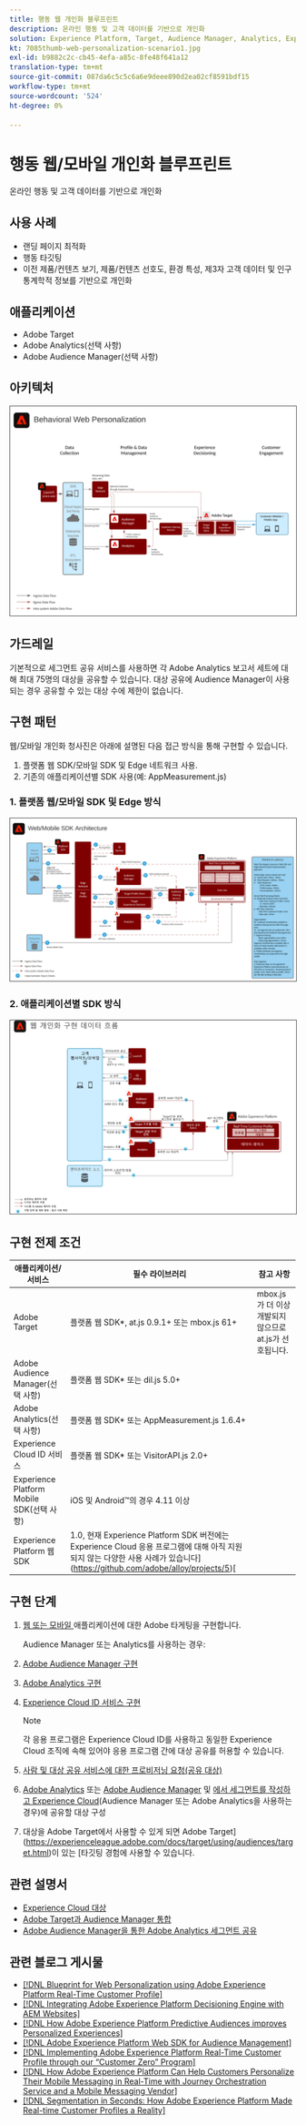 ```yaml
---
title: 행동 웹 개인화 블루프린트
description: 온라인 행동 및 고객 데이터를 기반으로 개인화
solution: Experience Platform, Target, Audience Manager, Analytics, Experience Cloud Services, Data Collection
kt: 7085thumb-web-personalization-scenario1.jpg
exl-id: b9882c2c-cb45-4efa-a85c-8fe48f641a12
translation-type: tm+mt
source-git-commit: 087da6c5c5c6a6e9deee890d2ea02cf8591bdf15
workflow-type: tm+mt
source-wordcount: '524'
ht-degree: 0%

---
```


# 행동 웹/모바일 개인화 블루프린트

온라인 행동 및 고객 데이터를 기반으로 개인화

## 사용 사례

* 랜딩 페이지 최적화
* 행동 타깃팅
* 이전 제품/컨텐츠 보기, 제품/컨텐츠 선호도, 환경 특성, 제3자 고객 데이터 및 인구 통계학적 정보를 기반으로 개인화

## 애플리케이션

* Adobe Target
* Adobe Analytics(선택 사항)
* Adobe Audience Manager(선택 사항)

## 아키텍처

<img src="assets/personalization.svg" alt="행동 웹 개인화 청사진을 위한 참조 아키텍처" style="border:1px solid #4a4a4a" />


## 가드레일

기본적으로 세그먼트 공유 서비스를 사용하면 각 Adobe Analytics 보고서 세트에 대해 최대 75명의 대상을 공유할 수 있습니다. 대상 공유에 Audience Manager이 사용되는 경우 공유할 수 있는 대상 수에 제한이 없습니다. 

## 구현 패턴

웹/모바일 개인화 청사진은 아래에 설명된 다음 접근 방식을 통해 구현할 수 있습니다.

1. 플랫폼 웹 SDK/모바일 SDK 및 Edge 네트워크 사용.
1. 기존의 애플리케이션별 SDK 사용(예: AppMeasurement.js)

### 1. 플랫폼 웹/모바일 SDK 및 Edge 방식

<img src="assets/websdkflow.svg" alt="플랫폼 웹 SDK/모바일 SDK 및 Edge 네트워크 접근 방식을 위한 참조 아키텍처" style="border:1px solid #4a4a4a" />

### 2. 애플리케이션별 SDK 방식

<img src="assets/appsdkflow.png" alt="애플리케이션별 SDK 접근 방식의 참조 아키텍처" style="border:1px solid #4a4a4a" />




## 구현 전제 조건

| 애플리케이션/서비스 | 필수 라이브러리 | 참고 사항 |
|---|---|---|
| Adobe Target | 플랫폼 웹 SDK*, at.js 0.9.1+ 또는 mbox.js 61+ | mbox.js가 더 이상 개발되지 않으므로 at.js가 선호됩니다. |
| Adobe Audience Manager(선택 사항) | 플랫폼 웹 SDK* 또는 dil.js 5.0+ |  |
| Adobe Analytics(선택 사항) | 플랫폼 웹 SDK* 또는 AppMeasurement.js 1.6.4+ |  |
| Experience Cloud ID 서비스 | 플랫폼 웹 SDK* 또는 VisitorAPI.js 2.0+ |  |
| Experience Platform Mobile SDK(선택 사항) | iOS 및 Android™의 경우 4.11 이상 |  |
| Experience Platform 웹 SDK | 1.0, 현재 Experience Platform SDK 버전에는 Experience Cloud 응용 프로그램에 대해 아직 지원되지 않는 다양한 사용 사례가 있습니다](https://github.com/adobe/alloy/projects/5)[ |  |

## 구현 단계

1. [웹 또는 모바일 ](https://experienceleague.adobe.com/docs/target/using/implement-target/implementing-target.html) 애플리케이션에 대한 Adobe 타게팅을 구현합니다.

   Audience Manager 또는 Analytics를 사용하는 경우:

1. [Adobe Audience Manager 구현](https://experienceleague.adobe.com/docs/audience-manager/user-guide/implementation-integration-guides/implement-audience-manager.html)
1. [Adobe Analytics 구현](https://experienceleague.adobe.com/docs/analytics/implementation/home.html)
1. [Experience Cloud ID 서비스 구현](https://experienceleague.adobe.com/docs/id-service/using/implementation/implementation-guides.html)

   >[!NOTE]
   >
   >각 응용 프로그램은 Experience Cloud ID를 사용하고 동일한 Experience Cloud 조직에 속해 있어야 응용 프로그램 간에 대상 공유를 허용할 수 있습니다.

1. [사람 및 대상 공유 서비스에 대한 프로비저닝 요청(공유 대상)](https://www.adobe.com/go/audiences)
1. [Adobe Analytics](https://experienceleague.adobe.com/docs/analytics/components/segmentation/segmentation-workflow/seg-build.html) 또는 [Adobe Audience Manager](https://experienceleague.adobe.com/docs/audience-manager/user-guide/features/segments/segment-builder.html) 및 [에서 세그먼트를 작성하고 Experience Cloud](https://experienceleague.adobe.com/docs/analytics/components/segmentation/segmentation-workflow/seg-publish.html)(Audience Manager 또는 Adobe Analytics을 사용하는 경우)에 공유할 대상 구성
1. 대상을 Adobe Target에서 사용할 수 있게 되면 Adobe Target](https://experienceleague.adobe.com/docs/target/using/audiences/target.html)이 있는 [타깃팅 경험에 사용할 수 있습니다.

## 관련 설명서

* [Experience Cloud 대상](https://experienceleague.adobe.com/docs/core-services/interface/audiences/audience-library.html)
* [Adobe Target과 Audience Manager 통합](https://experienceleague.adobe.com/docs/audience-manager/user-guide/implementation-integration-guides/integration-other-solutions/aam-target-integration.html)
* [Adobe Audience Manager을 통한 Adobe Analytics 세그먼트 공유](https://experienceleague.adobe.com/docs/analytics/components/segmentation/segmentation-workflow/seg-publish.html)


## 관련 블로그 게시물

* [[!DNL Blueprint for Web Personalization using Adobe Experience Platform Real-Time Customer Profile]](https://medium.com/adobetech/blueprint-for-web-personalization-using-adobe-experience-platform-real-time-customer-profile-fef2ce7a4b2f)
* [[!DNL Integrating Adobe Experience Platform Decisioning Engine with AEM Websites]](https://jaeness.medium.com/integrating-adobe-experience-platform-decisioning-engine-with-aem-websites-9c222acd12e2)
* [[!DNL How Adobe Experience Platform Predictive Audiences improves Personalized Experiences]](https://medium.com/adobetech/how-adobe-experience-platform-predictive-audiences-improves-personalized-experiences-1f75a60cb7a3)
* [[!DNL Adobe Experience Platform Web SDK for Audience Management]](https://medium.com/adobetech/adobe-experience-platform-web-sdk-for-audience-management-751fa6d063bc)
* [[!DNL Implementing Adobe Experience Platform Real-Time Customer Profile through our “Customer Zero” Program]](https://medium.com/adobetech/implementing-adobe-experience-platform-real-time-customer-profile-through-our-customer-zero-32e7cd952896)
* [[!DNL How Adobe Experience Platform Can Help Customers Personalize Their Mobile Messaging in Real-Time with Journey Orchestration Service and a Mobile Messaging Vendor]](https://medium.com/adobetech/how-adobe-experience-platform-helped-a-client-personalize-their-mobile-messaging-in-real-time-with-7d634aefa098)
* [[!DNL Segmentation in Seconds: How Adobe Experience Platform Made Real-time Customer Profiles a Reality]](https://medium.com/adobetech/segmentation-in-seconds-how-adobe-experience-platform-made-real-time-customer-profiles-a-reality-a7a8552b0847)
